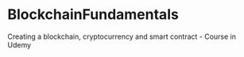# BlockchainFundamentals
Creating a blockchain, cryptocurrency and smart contract - Course in Udemy
